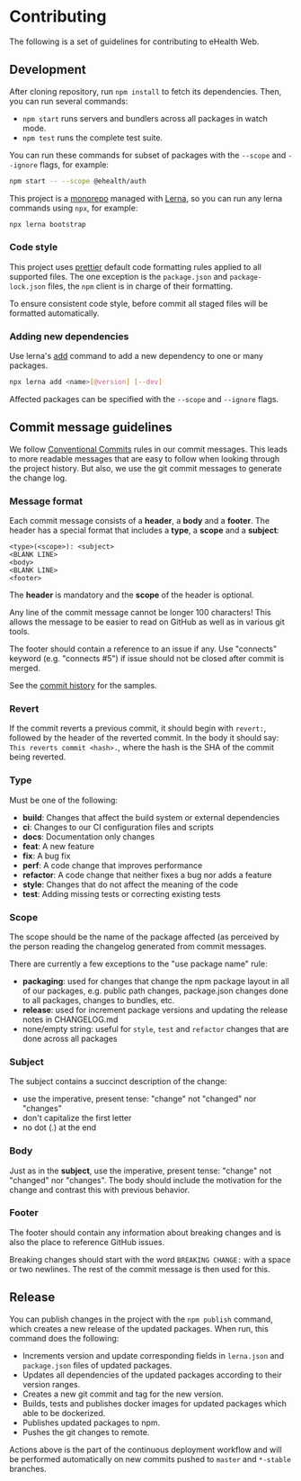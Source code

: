 # Contributing

The following is a set of guidelines for contributing to eHealth Web.

## Development

After cloning repository, run `npm install` to fetch its dependencies. Then, you can run several commands:

* `npm start` runs servers and bundlers across all packages in watch mode.
* `npm test` runs the complete test suite.

You can run these commands for subset of packages with the `--scope` and `--ignore` flags, for example:

```sh
npm start -- --scope @ehealth/auth
```

This project is a [monorepo](https://github.com/babel/babel/blob/master/doc/design/monorepo.md) managed with [Lerna](https://github.com/lerna/lerna), so you can run any lerna commands using `npx`, for example:

```sh
npx lerna bootstrap
```

### Code style

This project uses [prettier](https://github.com/prettier/prettier) default code formatting rules applied to all supported files. The one exception is the `package.json` and `package-lock.json` files, the `npm` client is in charge of their formatting.

To ensure consistent code style, before commit all staged files will be formatted automatically.

### Adding new dependencies

Use lerna's [add](https://github.com/lerna/lerna#add) command to add a new dependency to one or many packages.

```sh
npx lerna add <name>[@version] [--dev]
```

Affected packages can be specified with the `--scope` and `--ignore` flags.

## Commit message guidelines

We follow [Conventional Commits](https://conventionalcommits.org) rules in our commit messages. This leads to more
readable messages that are easy to follow when looking through the project history. But also,
we use the git commit messages to generate the change log.

### Message format

Each commit message consists of a **header**, a **body** and a **footer**. The header has a special
format that includes a **type**, a **scope** and a **subject**:

```
<type>(<scope>): <subject>
<BLANK LINE>
<body>
<BLANK LINE>
<footer>
```

The **header** is mandatory and the **scope** of the header is optional.

Any line of the commit message cannot be longer 100 characters! This allows the message to be easier
to read on GitHub as well as in various git tools.

The footer should contain a reference to an issue if any. Use "connects" keyword (e.g. "connects #5") if issue should not be closed after commit is merged.

See the [commit history](https://github.com/edenlabllc/ehealth.web/commits) for the samples.

### Revert

If the commit reverts a previous commit, it should begin with `revert:`, followed by the header of the reverted commit. In the body it should say: `This reverts commit <hash>.`, where the hash is the SHA of the commit being reverted.

### Type

Must be one of the following:

* **build**: Changes that affect the build system or external dependencies
* **ci**: Changes to our CI configuration files and scripts
* **docs**: Documentation only changes
* **feat**: A new feature
* **fix**: A bug fix
* **perf**: A code change that improves performance
* **refactor**: A code change that neither fixes a bug nor adds a feature
* **style**: Changes that do not affect the meaning of the code
* **test**: Adding missing tests or correcting existing tests

### Scope

The scope should be the name of the package affected (as perceived by the person reading the changelog generated from commit messages.

There are currently a few exceptions to the "use package name" rule:

* **packaging**: used for changes that change the npm package layout in all of our packages, e.g. public path changes, package.json changes done to all packages, changes to bundles, etc.
* **release**: used for increment package versions and updating the release notes in CHANGELOG.md
* none/empty string: useful for `style`, `test` and `refactor` changes that are done across all packages

### Subject

The subject contains a succinct description of the change:

* use the imperative, present tense: "change" not "changed" nor "changes"
* don't capitalize the first letter
* no dot (.) at the end

### Body

Just as in the **subject**, use the imperative, present tense: "change" not "changed" nor "changes".
The body should include the motivation for the change and contrast this with previous behavior.

### Footer

The footer should contain any information about breaking changes and is also the place to reference GitHub issues.

Breaking changes should start with the word `BREAKING CHANGE:` with a space or two newlines. The rest of the commit message is then used for this.

## Release

You can publish changes in the project with the `npm publish` command, which creates a new release of the updated packages. When run, this command does the following:

* Increments version and update corresponding fields in `lerna.json` and `package.json` files of updated packages.
* Updates all dependencies of the updated packages according to their version ranges.
* Creates a new git commit and tag for the new version.
* Builds, tests and publishes docker images for updated packages which able to be dockerized.
* Publishes updated packages to npm.
* Pushes the git changes to remote.

Actions above is the part of the continuous deployment workflow and will be performed automatically on new commits pushed to `master` and `*-stable` branches.
